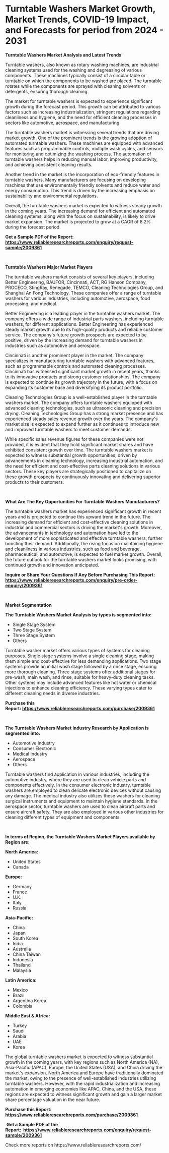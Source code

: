 <p><h1>Turntable Washers Market Growth, Market Trends, COVID-19 Impact, and Forecasts for period from 2024 - 2031</h1></p><p><strong>Turntable Washers Market Analysis and Latest Trends</strong></p>
<p><p>Turntable washers, also known as rotary washing machines, are industrial cleaning systems used for the washing and degreasing of various components. These machines typically consist of a circular table or turntable on which the components to be washed are placed. The turntable rotates while the components are sprayed with cleaning solvents or detergents, ensuring thorough cleaning.</p><p>The market for turntable washers is expected to experience significant growth during the forecast period. This growth can be attributed to various factors such as increasing industrialization, stringent regulations regarding cleanliness and hygiene, and the need for efficient cleaning processes in sectors like automotive, aerospace, and manufacturing.</p><p>The turntable washers market is witnessing several trends that are driving market growth. One of the prominent trends is the growing adoption of automated turntable washers. These machines are equipped with advanced features such as programmable controls, multiple wash cycles, and sensors for monitoring and optimizing the washing process. The automation of turntable washers helps in reducing manual labor, improving productivity, and achieving consistent cleaning results.</p><p>Another trend in the market is the incorporation of eco-friendly features in turntable washers. Many manufacturers are focusing on developing machines that use environmentally friendly solvents and reduce water and energy consumption. This trend is driven by the increasing emphasis on sustainability and environmental regulations.</p><p>Overall, the turntable washers market is expected to witness steady growth in the coming years. The increasing demand for efficient and automated cleaning systems, along with the focus on sustainability, is likely to drive market expansion. The market is projected to grow at a CAGR of 8.2% during the forecast period.</p></p>
<p><strong>Get a Sample PDF of the Report:&nbsp; <a href="https://www.reliableresearchreports.com/enquiry/request-sample/2009361">https://www.reliableresearchreports.com/enquiry/request-sample/2009361</a></strong></p>
<p>&nbsp;</p>
<p><strong>Turntable Washers Major Market Players</strong></p>
<p><p>The turntable washers market consists of several key players, including Better Engineering, BAUFOR, Cincinnati, ACT, RG Hanson Company, PROCECO, StingRay, Renegade, TEMCO, Cleaning Technologies Group, and Shanghai An Fong Technology. These companies offer a range of turntable washers for various industries, including automotive, aerospace, food processing, and medical.</p><p>Better Engineering is a leading player in the turntable washers market. The company offers a wide range of industrial parts washers, including turntable washers, for different applications. Better Engineering has experienced steady market growth due to its high-quality products and reliable customer service. The company's future growth prospects are expected to be positive, driven by the increasing demand for turntable washers in industries such as automotive and aerospace.</p><p>Cincinnati is another prominent player in the market. The company specializes in manufacturing turntable washers with advanced features, such as programmable controls and automated cleaning processes. Cincinnati has witnessed significant market growth in recent years, thanks to its innovative products and strong customer relationships. The company is expected to continue its growth trajectory in the future, with a focus on expanding its customer base and diversifying its product portfolio.</p><p>Cleaning Technologies Group is a well-established player in the turntable washers market. The company offers turntable washers equipped with advanced cleaning technologies, such as ultrasonic cleaning and precision drying. Cleaning Technologies Group has a strong market presence and has experienced steady sales revenue growth over the years. The company's market size is expected to expand further as it continues to introduce new and improved turntable washers to meet customer demands.</p><p>While specific sales revenue figures for these companies were not provided, it is evident that they hold significant market shares and have exhibited consistent growth over time. The turntable washers market is expected to witness substantial growth opportunities, driven by advancements in cleaning technology, increasing industrial automation, and the need for efficient and cost-effective parts cleaning solutions in various sectors. These key players are strategically positioned to capitalize on these growth prospects by continuously innovating and delivering superior products to their customers.</p></p>
<p>&nbsp;</p>
<p><strong>What Are The Key Opportunities For Turntable Washers Manufacturers?</strong></p>
<p><p>The turntable washers market has experienced significant growth in recent years and is projected to continue this upward trend in the future. The increasing demand for efficient and cost-effective cleaning solutions in industrial and commercial sectors is driving the market's growth. Moreover, the advancements in technology and automation have led to the development of more sophisticated and effective turntable washers, further boosting their demand. Additionally, the rising focus on maintaining hygiene and cleanliness in various industries, such as food and beverage, pharmaceutical, and automotive, is expected to fuel market growth. Overall, the future outlook for the turntable washers market looks promising, with continued growth and innovation anticipated.</p></p>
<p><strong>Inquire or Share Your Questions If Any Before Purchasing This Report: <a href="https://www.reliableresearchreports.com/enquiry/pre-order-enquiry/2009361">https://www.reliableresearchreports.com/enquiry/pre-order-enquiry/2009361</a></strong></p>
<p>&nbsp;</p>
<p><strong>Market Segmentation</strong></p>
<p><strong>The Turntable Washers Market Analysis by types is segmented into:</strong></p>
<p><ul><li>Single Stage System</li><li>Two Stage System</li><li>Three Stage System</li><li>Others</li></ul></p>
<p><p>Turntable washer market offers various types of systems for cleaning purposes. Single stage systems involve a single cleaning stage, making them simple and cost-effective for less demanding applications. Two stage systems provide an initial wash stage followed by a rinse stage, ensuring more thorough cleaning. Three stage systems offer additional stages for pre-wash, main wash, and rinse, suitable for heavy-duty cleaning tasks. Other systems may include advanced features like hot water or chemical injections to enhance cleaning efficiency. These varying types cater to different cleaning needs in diverse industries.</p></p>
<p><strong>Purchase this Report:&nbsp;<a href="https://www.reliableresearchreports.com/purchase/2009361">https://www.reliableresearchreports.com/purchase/2009361</a></strong></p>
<p>&nbsp;</p>
<p><strong>The Turntable Washers Market Industry Research by Application is segmented into:</strong></p>
<p><ul><li>Automotive Industry</li><li>Consumer Electronic</li><li>Medical Industry</li><li>Aerospace</li><li>Others</li></ul></p>
<p><p>Turntable washers find application in various industries, including the automotive industry, where they are used to clean vehicle parts and components effectively. In the consumer electronic industry, turntable washers are employed to clean delicate electronic devices without causing any damage. The medical industry also utilizes these washers for cleaning surgical instruments and equipment to maintain hygiene standards. In the aerospace sector, turntable washers are used to clean aircraft parts and ensure aircraft safety. They are also employed in various other industries for cleaning different types of equipment and components.</p></p>
<p>&nbsp;</p>
<p><strong>In terms of Region, the Turntable Washers Market Players available by Region are:</strong></p>
<p>
    <p> <strong> North America: </strong>
        <ul>
            <li>United States</li>
            <li>Canada</li>
        </ul>
        </p> 
    <p> <strong> Europe: </strong>
        <ul>
            <li>Germany</li>
            <li>France</li>
            <li>U.K.</li>
            <li>Italy</li>
            <li>Russia</li>
        </ul>
        </p> 
    <p> <strong> Asia-Pacific: </strong>
        <ul>
            <li>China</li>
            <li>Japan</li>
            <li>South Korea</li>
            <li>India</li>
            <li>Australia</li>
            <li>China Taiwan</li>
            <li>Indonesia</li>
            <li>Thailand</li>
            <li>Malaysia</li>
        </ul>
        </p> 
    <p> <strong> Latin America: </strong>
        <ul>
            <li>Mexico</li>
            <li>Brazil</li>
            <li>Argentina Korea</li>
            <li>Colombia</li>
        </ul>
        </p> 
    <p> <strong> Middle East & Africa: </strong>
        <ul>
            <li>Turkey</li>
            <li>Saudi</li>
            <li>Arabia</li>
            <li>UAE</li>
            <li>Korea</li>
        </ul>
    </p>
    </p>
<p><p>The global turntable washers market is expected to witness substantial growth in the coming years, with key regions such as North America (NA), Asia-Pacific (APAC), Europe, the United States (USA), and China driving the market's expansion. North America and Europe have traditionally dominated the market, owing to the presence of well-established industries utilizing turntable washers. However, with the rapid industrialization and increasing automation in emerging economies like APAC, China, and the USA, these regions are expected to witness significant growth and gain a larger market share percentage valuation in the near future.</p></p>
<p><strong>Purchase this Report: <a href="https://www.reliableresearchreports.com/purchase/2009361">https://www.reliableresearchreports.com/purchase/2009361</a></strong></p>
<p>&nbsp;<strong>Get a Sample PDF of the Report:&nbsp;&nbsp;<a href="https://www.reliableresearchreports.com/enquiry/request-sample/2009361">https://www.reliableresearchreports.com/enquiry/request-sample/2009361</a></strong></p>
<p><strong></strong></p>
<p>Check more reports on https://www.reliableresearchreports.com/</p>